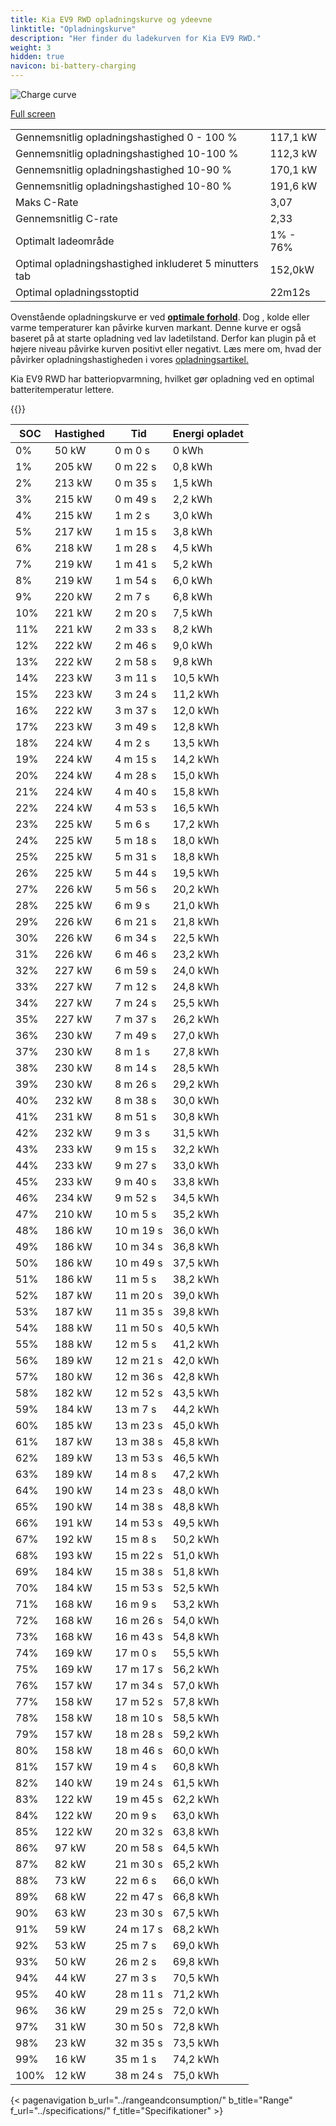 ```yaml
---
title: Kia EV9 RWD opladningskurve og ydeevne
linktitle: "Opladningskurve"
description: "Her finder du ladekurven for Kia EV9 RWD."
weight: 3
hidden: true
navicon: bi-battery-charging
---
```

<!-- markdownlint-disable MD033 -->
<img src="/images/models/kia/ev9/ev9_rwd/chargingcurve.svg" alt="Charge curve" class="img-fluid">

[Full screen](/images/models/kia/ev9/ev9_rwd/chargingcurve.svg)


<table class="table table-striped border">
<tbody>
<tr>
<td>Gennemsnitlig opladningshastighed 0 - 100 %</td><td>117,1 kW</td>
</tr>
<tr>
<td>Gennemsnitlig opladningshastighed 10-100 %</td><td>112,3 kW</td>
</tr>
<tr>
<td>Gennemsnitlig opladningshastighed 10-90 %</td><td>170,1 kW</td>
</tr>
<tr>
<td>Gennemsnitlig opladningshastighed 10-80 %</td><td>191,6 kW</td>
</tr>
<tr>
<td>Maks C-Rate</td><td>3,07</td>
</tr>
<tr>
<td>Gennemsnitlig C-rate</td><td>2,33</td>
</tr>
<tr>
<td>Optimalt ladeområde</td><td>1% - 76%</td>
</tr>
<tr>
<td>Optimal opladningshastighed inkluderet 5 minutters tab</td><td>152,0kW</td>
</tr>
<tr>
<td>Optimal opladningsstoptid</td><td>22m12s</td>
</tr>
</tbody>
</table>


Ovenstående opladningskurve er ved **[optimale forhold](../../../../../technology/battery/charging/#temperatur)**. Dog , kolde eller varme temperaturer kan påvirke kurven markant. Denne kurve er også baseret på at starte opladning ved lav ladetilstand. Derfor kan plugin på et højere niveau påvirke kurven positivt eller negativt. Læs mere om, hvad der påvirker opladningshastigheden i vores [opladningsartikel.](../../../../../technology/battery/charging/)


Kia EV9 RWD har batteriopvarmning, hvilket gør opladning ved en optimal batteritemperatur lettere.


{{<evkxdisplayaddarticle />}}
<table class="table table-striped border">
<thead>
<tr><th>SOC</th><th>Hastighed</th><th>Tid</th><th>Energi opladet</th></tr>
</thead>
<tbody>
<tr>
<td>0%</td><td>50 kW</td><td> 0 m 0 s </td><td>0 kWh </td>
</tr>
<tr>
<td>1%</td><td>205 kW</td><td> 0 m 22 s </td><td>0,8 kWh </td>
</tr>
<tr>
<td>2%</td><td>213 kW</td><td> 0 m 35 s </td><td>1,5 kWh </td>
</tr>
<tr>
<td>3%</td><td>215 kW</td><td> 0 m 49 s </td><td>2,2 kWh </td>
</tr>
<tr>
<td>4%</td><td>215 kW</td><td> 1 m 2 s </td><td>3,0 kWh </td>
</tr>
<tr>
<td>5%</td><td>217 kW</td><td> 1 m 15 s </td><td>3,8 kWh </td>
</tr>
<tr>
<td>6%</td><td>218 kW</td><td> 1 m 28 s </td><td>4,5 kWh </td>
</tr>
<tr>
<td>7%</td><td>219 kW</td><td> 1 m 41 s </td><td>5,2 kWh </td>
</tr>
<tr>
<td>8%</td><td>219 kW</td><td> 1 m 54 s </td><td>6,0 kWh </td>
</tr>
<tr>
<td>9%</td><td>220 kW</td><td> 2 m 7 s </td><td>6,8 kWh </td>
</tr>
<tr>
<td>10%</td><td>221 kW</td><td> 2 m 20 s </td><td>7,5 kWh </td>
</tr>
<tr>
<td>11%</td><td>221 kW</td><td> 2 m 33 s </td><td>8,2 kWh </td>
</tr>
<tr>
<td>12%</td><td>222 kW</td><td> 2 m 46 s </td><td>9,0 kWh </td>
</tr>
<tr>
<td>13%</td><td>222 kW</td><td> 2 m 58 s </td><td>9,8 kWh </td>
</tr>
<tr>
<td>14%</td><td>223 kW</td><td> 3 m 11 s </td><td>10,5 kWh </td>
</tr>
<tr>
<td>15%</td><td>223 kW</td><td> 3 m 24 s </td><td>11,2 kWh </td>
</tr>
<tr>
<td>16%</td><td>222 kW</td><td> 3 m 37 s </td><td>12,0 kWh </td>
</tr>
<tr>
<td>17%</td><td>223 kW</td><td> 3 m 49 s </td><td>12,8 kWh </td>
</tr>
<tr>
<td>18%</td><td>224 kW</td><td> 4 m 2 s </td><td>13,5 kWh </td>
</tr>
<tr>
<td>19%</td><td>224 kW</td><td> 4 m 15 s </td><td>14,2 kWh </td>
</tr>
<tr>
<td>20%</td><td>224 kW</td><td> 4 m 28 s </td><td>15,0 kWh </td>
</tr>
<tr>
<td>21%</td><td>224 kW</td><td> 4 m 40 s </td><td>15,8 kWh </td>
</tr>
<tr>
<td>22%</td><td>224 kW</td><td> 4 m 53 s </td><td>16,5 kWh </td>
</tr>
<tr>
<td>23%</td><td>225 kW</td><td> 5 m 6 s </td><td>17,2 kWh </td>
</tr>
<tr>
<td>24%</td><td>225 kW</td><td> 5 m 18 s </td><td>18,0 kWh </td>
</tr>
<tr>
<td>25%</td><td>225 kW</td><td> 5 m 31 s </td><td>18,8 kWh </td>
</tr>
<tr>
<td>26%</td><td>225 kW</td><td> 5 m 44 s </td><td>19,5 kWh </td>
</tr>
<tr>
<td>27%</td><td>226 kW</td><td> 5 m 56 s </td><td>20,2 kWh </td>
</tr>
<tr>
<td>28%</td><td>225 kW</td><td> 6 m 9 s </td><td>21,0 kWh </td>
</tr>
<tr>
<td>29%</td><td>226 kW</td><td> 6 m 21 s </td><td>21,8 kWh </td>
</tr>
<tr>
<td>30%</td><td>226 kW</td><td> 6 m 34 s </td><td>22,5 kWh </td>
</tr>
<tr>
<td>31%</td><td>226 kW</td><td> 6 m 46 s </td><td>23,2 kWh </td>
</tr>
<tr>
<td>32%</td><td>227 kW</td><td> 6 m 59 s </td><td>24,0 kWh </td>
</tr>
<tr>
<td>33%</td><td>227 kW</td><td> 7 m 12 s </td><td>24,8 kWh </td>
</tr>
<tr>
<td>34%</td><td>227 kW</td><td> 7 m 24 s </td><td>25,5 kWh </td>
</tr>
<tr>
<td>35%</td><td>227 kW</td><td> 7 m 37 s </td><td>26,2 kWh </td>
</tr>
<tr>
<td>36%</td><td>230 kW</td><td> 7 m 49 s </td><td>27,0 kWh </td>
</tr>
<tr>
<td>37%</td><td>230 kW</td><td> 8 m 1 s </td><td>27,8 kWh </td>
</tr>
<tr>
<td>38%</td><td>230 kW</td><td> 8 m 14 s </td><td>28,5 kWh </td>
</tr>
<tr>
<td>39%</td><td>230 kW</td><td> 8 m 26 s </td><td>29,2 kWh </td>
</tr>
<tr>
<td>40%</td><td>232 kW</td><td> 8 m 38 s </td><td>30,0 kWh </td>
</tr>
<tr>
<td>41%</td><td>231 kW</td><td> 8 m 51 s </td><td>30,8 kWh </td>
</tr>
<tr>
<td>42%</td><td>232 kW</td><td> 9 m 3 s </td><td>31,5 kWh </td>
</tr>
<tr>
<td>43%</td><td>233 kW</td><td> 9 m 15 s </td><td>32,2 kWh </td>
</tr>
<tr>
<td>44%</td><td>233 kW</td><td> 9 m 27 s </td><td>33,0 kWh </td>
</tr>
<tr>
<td>45%</td><td>233 kW</td><td> 9 m 40 s </td><td>33,8 kWh </td>
</tr>
<tr>
<td>46%</td><td>234 kW</td><td> 9 m 52 s </td><td>34,5 kWh </td>
</tr>
<tr>
<td>47%</td><td>210 kW</td><td> 10 m 5 s </td><td>35,2 kWh </td>
</tr>
<tr>
<td>48%</td><td>186 kW</td><td> 10 m 19 s </td><td>36,0 kWh </td>
</tr>
<tr>
<td>49%</td><td>186 kW</td><td> 10 m 34 s </td><td>36,8 kWh </td>
</tr>
<tr>
<td>50%</td><td>186 kW</td><td> 10 m 49 s </td><td>37,5 kWh </td>
</tr>
<tr>
<td>51%</td><td>186 kW</td><td> 11 m 5 s </td><td>38,2 kWh </td>
</tr>
<tr>
<td>52%</td><td>187 kW</td><td> 11 m 20 s </td><td>39,0 kWh </td>
</tr>
<tr>
<td>53%</td><td>187 kW</td><td> 11 m 35 s </td><td>39,8 kWh </td>
</tr>
<tr>
<td>54%</td><td>188 kW</td><td> 11 m 50 s </td><td>40,5 kWh </td>
</tr>
<tr>
<td>55%</td><td>188 kW</td><td> 12 m 5 s </td><td>41,2 kWh </td>
</tr>
<tr>
<td>56%</td><td>189 kW</td><td> 12 m 21 s </td><td>42,0 kWh </td>
</tr>
<tr>
<td>57%</td><td>180 kW</td><td> 12 m 36 s </td><td>42,8 kWh </td>
</tr>
<tr>
<td>58%</td><td>182 kW</td><td> 12 m 52 s </td><td>43,5 kWh </td>
</tr>
<tr>
<td>59%</td><td>184 kW</td><td> 13 m 7 s </td><td>44,2 kWh </td>
</tr>
<tr>
<td>60%</td><td>185 kW</td><td> 13 m 23 s </td><td>45,0 kWh </td>
</tr>
<tr>
<td>61%</td><td>187 kW</td><td> 13 m 38 s </td><td>45,8 kWh </td>
</tr>
<tr>
<td>62%</td><td>189 kW</td><td> 13 m 53 s </td><td>46,5 kWh </td>
</tr>
<tr>
<td>63%</td><td>189 kW</td><td> 14 m 8 s </td><td>47,2 kWh </td>
</tr>
<tr>
<td>64%</td><td>190 kW</td><td> 14 m 23 s </td><td>48,0 kWh </td>
</tr>
<tr>
<td>65%</td><td>190 kW</td><td> 14 m 38 s </td><td>48,8 kWh </td>
</tr>
<tr>
<td>66%</td><td>191 kW</td><td> 14 m 53 s </td><td>49,5 kWh </td>
</tr>
<tr>
<td>67%</td><td>192 kW</td><td> 15 m 8 s </td><td>50,2 kWh </td>
</tr>
<tr>
<td>68%</td><td>193 kW</td><td> 15 m 22 s </td><td>51,0 kWh </td>
</tr>
<tr>
<td>69%</td><td>184 kW</td><td> 15 m 38 s </td><td>51,8 kWh </td>
</tr>
<tr>
<td>70%</td><td>184 kW</td><td> 15 m 53 s </td><td>52,5 kWh </td>
</tr>
<tr>
<td>71%</td><td>168 kW</td><td> 16 m 9 s </td><td>53,2 kWh </td>
</tr>
<tr>
<td>72%</td><td>168 kW</td><td> 16 m 26 s </td><td>54,0 kWh </td>
</tr>
<tr>
<td>73%</td><td>168 kW</td><td> 16 m 43 s </td><td>54,8 kWh </td>
</tr>
<tr>
<td>74%</td><td>169 kW</td><td> 17 m 0 s </td><td>55,5 kWh </td>
</tr>
<tr>
<td>75%</td><td>169 kW</td><td> 17 m 17 s </td><td>56,2 kWh </td>
</tr>
<tr>
<td>76%</td><td>157 kW</td><td> 17 m 34 s </td><td>57,0 kWh </td>
</tr>
<tr>
<td>77%</td><td>158 kW</td><td> 17 m 52 s </td><td>57,8 kWh </td>
</tr>
<tr>
<td>78%</td><td>158 kW</td><td> 18 m 10 s </td><td>58,5 kWh </td>
</tr>
<tr>
<td>79%</td><td>157 kW</td><td> 18 m 28 s </td><td>59,2 kWh </td>
</tr>
<tr>
<td>80%</td><td>158 kW</td><td> 18 m 46 s </td><td>60,0 kWh </td>
</tr>
<tr>
<td>81%</td><td>157 kW</td><td> 19 m 4 s </td><td>60,8 kWh </td>
</tr>
<tr>
<td>82%</td><td>140 kW</td><td> 19 m 24 s </td><td>61,5 kWh </td>
</tr>
<tr>
<td>83%</td><td>122 kW</td><td> 19 m 45 s </td><td>62,2 kWh </td>
</tr>
<tr>
<td>84%</td><td>122 kW</td><td> 20 m 9 s </td><td>63,0 kWh </td>
</tr>
<tr>
<td>85%</td><td>122 kW</td><td> 20 m 32 s </td><td>63,8 kWh </td>
</tr>
<tr>
<td>86%</td><td>97 kW</td><td> 20 m 58 s </td><td>64,5 kWh </td>
</tr>
<tr>
<td>87%</td><td>82 kW</td><td> 21 m 30 s </td><td>65,2 kWh </td>
</tr>
<tr>
<td>88%</td><td>73 kW</td><td> 22 m 6 s </td><td>66,0 kWh </td>
</tr>
<tr>
<td>89%</td><td>68 kW</td><td> 22 m 47 s </td><td>66,8 kWh </td>
</tr>
<tr>
<td>90%</td><td>63 kW</td><td> 23 m 30 s </td><td>67,5 kWh </td>
</tr>
<tr>
<td>91%</td><td>59 kW</td><td> 24 m 17 s </td><td>68,2 kWh </td>
</tr>
<tr>
<td>92%</td><td>53 kW</td><td> 25 m 7 s </td><td>69,0 kWh </td>
</tr>
<tr>
<td>93%</td><td>50 kW</td><td> 26 m 2 s </td><td>69,8 kWh </td>
</tr>
<tr>
<td>94%</td><td>44 kW</td><td> 27 m 3 s </td><td>70,5 kWh </td>
</tr>
<tr>
<td>95%</td><td>40 kW</td><td> 28 m 11 s </td><td>71,2 kWh </td>
</tr>
<tr>
<td>96%</td><td>36 kW</td><td> 29 m 25 s </td><td>72,0 kWh </td>
</tr>
<tr>
<td>97%</td><td>31 kW</td><td> 30 m 50 s </td><td>72,8 kWh </td>
</tr>
<tr>
<td>98%</td><td>23 kW</td><td> 32 m 35 s </td><td>73,5 kWh </td>
</tr>
<tr>
<td>99%</td><td>16 kW</td><td> 35 m 1 s </td><td>74,2 kWh </td>
</tr>
<tr>
<td>100%</td><td>12 kW</td><td> 38 m 24 s </td><td>75,0 kWh </td>
</tr>
</tbody>
</table>


{< pagenavigation b_url="../rangeandconsumption/" b_title="Range" f_url="../specifications/" f_title="Specifikationer" >}
